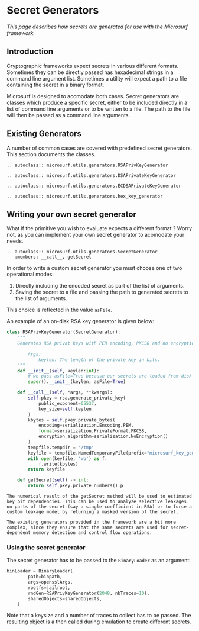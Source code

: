 # Secret Generators

_This page describes how secrets are generated for use with the Microsurf framework._

## Introduction

Cryptographic frameworks expect secrets in various different formats. Sometimes they can be directly passed has hexadecimal strings in a command line argument list. Sometimes a utility will expect a path to a file containing the secret in a binary format.

Microsurf is designed to acomodate both cases. Secret generators are classes which produce a specific secret, either to be included directly in a list of command line arguments or to be written to a file. The path to the file will then be passed as a command line arguments.

## Existing Generators

A number of common cases are covered with predefined secret generators. This section documents the classes.

```{eval-rst}
.. autoclass:: microsurf.utils.generators.RSAPrivKeyGenerator
```
```{eval-rst}
.. autoclass:: microsurf.utils.generators.DSAPrivateKeyGenerator
```

```{eval-rst}
.. autoclass:: microsurf.utils.generators.ECDSAPrivateKeyGenerator
```

```{eval-rst}
.. autoclass:: microsurf.utils.generators.hex_key_generator
```


## Writing your own secret generator

What if the primitive you wish to evaluate expects a different format ? Worry not, as you can implement your own secret generator to acomodate your needs.

```{eval-rst}
.. autoclass:: microsurf.utils.generators.SecretGenerator
   :members: __call__, getSecret
```

In order to write a custom secret generator you must choose one of two operational modes:

1. Directly including the encoded secret as part of the list of arguments.
2. Saving the secret to a file and passing the path to generated secrets to the list of arguments.

This choice is reflected in the value `asFile`.

An example of an on-disk RSA key generator is given below:

```python
class RSAPrivKeyGenerator(SecretGenerator):
    """
    Generates RSA privat keys with PEM encoding, PKCS8 and no encryption. The key are written to disk (`/tmp/microsurf_key_gen_**.key`).
    
        Args:
            keylen: The length of the private key in bits.
    """
    def __init__(self, keylen:int):
        # we pass asFile=True because our secrets are loaded from disk (RSA priv key)
        super().__init__(keylen, asFile=True)

    def __call__(self, *args, **kwargs):
        self.pkey = rsa.generate_private_key(
            public_exponent=65537,
            key_size=self.keylen
        )
        kbytes = self.pkey.private_bytes(
            encoding=serialization.Encoding.PEM,
            format=serialization.PrivateFormat.PKCS8,
            encryption_algorithm=serialization.NoEncryption()
        )
        tempfile.tempdir = '/tmp'
        keyfile = tempfile.NamedTemporaryFile(prefix="microsurf_key_gen", suffix=".key").name
        with open(keyfile, 'wb') as f:
            f.write(kbytes)
        return keyfile

    def getSecret(self) -> int:
        return self.pkey.private_numbers().p
```

```{hint}
The numerical result of the getSecret method will be used to estimated key bit dependencies. This can be used to analyze selective leakages on parts of the secret (say a single coefficient in RSA) or to force a custom leakage model by returning a masked version of the secret.
```

```{hint}
The existing generators provided in the framework are a bit more complex, since they ensure that the same secrets are used for secret-dependent memory detection and control flow operations.
```

### Using the secret generator

The secret generator has to be passed to the `BinaryLoader` as an argument:

```python
binLoader = BinaryLoader(
        path=binpath,
        args=opensslArgs,
        rootfs=jailroot,
        rndGen=RSAPrivKeyGenerator(2048, nbTraces=10),
        sharedObjects=sharedObjects,
    )
```

Note that a keysize and a number of traces to collect has to be passed. The resulting object is a then called during emulation to create different secrets.
